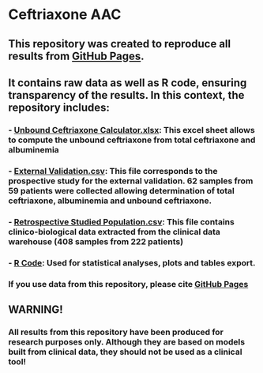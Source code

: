 # **Ceftriaxone AAC**

## This repository was created to reproduce all results from [GitHub Pages](https://pages.github.com/). 
## It contains raw data as well as R code, ensuring transparency of the results. In this context, the repository includes:

###  - [Unbound Ceftriaxone Calculator.xlsx](https://github.com/ThomasDuflot/Ceftriaxone-AAC/blob/main/Unbound%20Ceftriaxone%20Calculator.xlsx): This excel sheet allows to compute the unbound ceftriaxone from total ceftriaxone and albuminemia
  
###  - [External Validation.csv](https://github.com/ThomasDuflot/Ceftriaxone-AAC/blob/main/External%20Validation.csv): This file corresponds to the prospective study for the external validation. 62 samples from 59 patients were collected allowing determination of total ceftriaxone, albuminemia and unbound ceftriaxone.

###  - [Retrospective Studied Population.csv](https://github.com/ThomasDuflot/Ceftriaxone-AAC/blob/main/Retrospective%20Studied%20Population.csv): This file contains clinico-biological data extracted from the clinical data warehouse (408 samples from 222 patients)
    
###  - [R Code](https://github.com/ThomasDuflot/Ceftriaxone-AAC/blob/main/R%20Code): Used for statistical analyses, plots and tables export.</h4>

### If you use data from this repository, please cite [GitHub Pages](https://pages.github.com/)

## **WARNING!**
### All results from this repository have been produced for research purposes only. Although they are based on models built from clinical data, they should not be used as a clinical tool!
